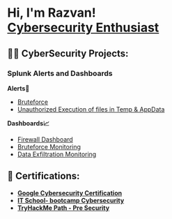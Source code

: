 <h1>Hi, I'm Razvan! <br/> <a href="https://www.linkedin.com/in/razvan-dabija/">Cybersecurity Enthusiast</a> </h1>

<h2>👨‍💻 CyberSecurity Projects:</h2>
<h3>Splunk Alerts and Dashboards</h3>

<b>Alerts🚨</b>
  - [Bruteforce](https://github.com/Razvan-330/BruteForce-Alert)
  - [Unauthorized Execution of files in Temp & AppData](https://github.com/Razvan-330/UnauthorizedEx-Temp-Appdata)
    
<b>Dashboards📈</b>
- [Firewall Dashboard](https://github.com/Razvan-330/FirewallDashboard)
- [Bruteforce Monitoring](https://github.com/Razvan-330/BruteforceDashboard)
- [Data Exfiltration Monitoring](https://github.com/joshmadakor1/Algorithms-Practice)

<h2>📜 Certifications:</h2>

- [<b>Google Cybersecurity Certification</b>](https://www.credly.com/badges/9eb74002-09ba-4f8e-bce7-fc0e075ba436/public_url)
- [<b>IT School- bootcamp Cybersecurity</b>](https://www.linkedin.com/in/razvan-dabija/overlay/1743667848685/single-media-viewer/?profileId=ACoAAD635SIBB27ps_9MGSgT7ayrF4ea035LEps)
- [<b>TryHackMe Path - Pre Security</b>](https://tryhackme-certificates.s3-eu-west-1.amazonaws.com/THM-VC2HHQA8VU.pdf)
